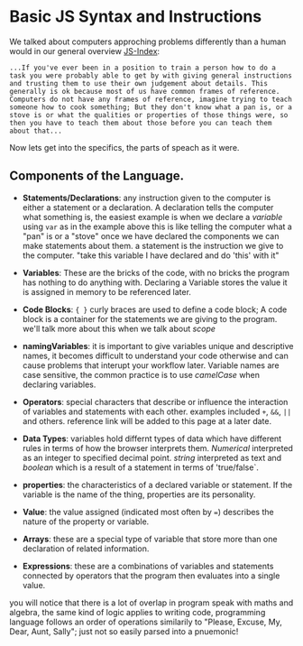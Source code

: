 # Basic JS Syntax and Instructions

We talked about computers approching problems differently than a human would in our general overview [JS-Index](/reading-notes-201/js-topics/js-index): 

`...If you've ever been in a position to train a person how to do a task you were probably able to get by with giving general instructions and trusting them to use their own judgement about details. This generally is ok because most of us have common frames of reference. Computers do not have any frames of reference, imagine trying to teach someone how to cook something; But they don't know what a pan is, or a stove is or what the qualities or properties of those things were, so then you have to teach them about those before you can teach them about that...`

Now lets get into the specifics, the parts of speach as it were. 

## Components of the Language. 

- **Statements/Declarations**: any instruction given to the computer is either a statement or a declaration. A declaration tells the computer what something is, the easiest example is when we declare a *variable* using `var` as in the example above this is like telling the computer what a "pan" is or a "stove" once we have declared the components we can make statements about them. a statement is the instruction we give to the computer. "take this variable I have declared and do 'this' with  it" 

- **Variables**: These are the bricks of the code, with no bricks the program has nothing to do anything with. Declaring a Variable stores the value it is assigned in memory to be referenced later. 

- **Code Blocks**: `{ }` curly braces are used to define a code block; A code block is a container for the statements we are giving to the program. we'll talk more about this when we talk about *scope*

- **namingVariables**: it is important to give variables unique and descriptive names, it becomes difficult to understand your code otherwise and can cause problems that interupt your workflow later. Variable names are case sensitive, the common practice is to use *camelCase* when declaring variables. 

- **Operators**: special characters that describe or influence the interaction of variables and statements with each other. examples included `+`, `&&`, `||` and others. reference link will be added to this page at a later date. 

- **Data Types**: variables hold differnt types of data which have different rules in terms of how the browser interprets them. *Numerical* interpreted as an integer to specified decimal point. *string* interpreted as text and *boolean* which is a result of a statement in terms of 'true/false`. 

- **properties**: the characteristics of a declared variable or statement. If the variable is the name of the thing, properties are its personality. 

- **Value**: the value assigned (indicated most often by `=`) describes the nature of the property or variable. 

- **Arrays**: these are a special type of variable that store more than one declaration of related information. 

- **Expressions**: these are a combinations of variables and statements connected by operators that the program then evaluates into a single value. 


you will notice that there is a lot of overlap in program speak with maths and algebra, the same kind of logic applies to writing code, programming language follows an order of operations similarily to "Please, Excuse, My, Dear, Aunt, Sally"; just not so easily parsed into a pnuemonic!